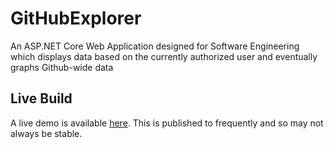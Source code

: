 # GitHubExplorer

An ASP.NET Core Web Application designed for Software Engineering which displays data based on the currently authorized user and eventually graphs Github-wide data

## Live Build

A live demo is available [here](http://gitterbug.azurewebsites.net). This is published to frequently and so may not always be stable.